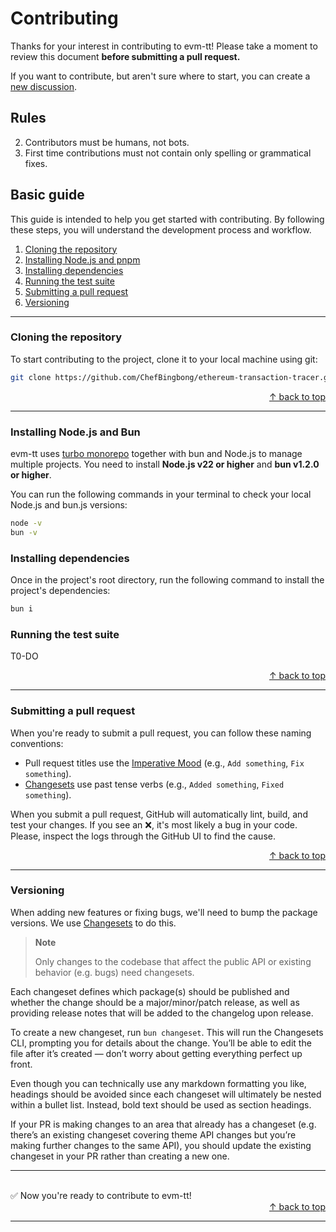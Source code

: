 # Contributing

Thanks for your interest in contributing to evm-tt! Please take a moment to review this document **before submitting a pull request.**

If you want to contribute, but aren't sure where to start, you can create a [new discussion](https://github.com/ChefBingbong/ethereum-transaction-tracer/discussions).


## Rules
2. Contributors must be humans, not bots.
4. First time contributions must not contain only spelling or grammatical fixes.

## Basic guide

This guide is intended to help you get started with contributing. By following these steps, you will understand the development process and workflow.

1. [Cloning the repository](#cloning-the-repository)
2. [Installing Node.js and pnpm](#installing-nodejs-and-pnpm)
4. [Installing dependencies](#installing-dependencies)
5. [Running the test suite](#running-the-test-suite)
7. [Submitting a pull request](#submitting-a-pull-request)
8. [Versioning](#versioning)

---

### Cloning the repository

To start contributing to the project, clone it to your local machine using git:

```bash
git clone https://github.com/ChefBingbong/ethereum-transaction-tracer.git
```

<div align="right">
  <a href="#basic-guide">&uarr; back to top</a></b>
</div>

---

### Installing Node.js and Bun

evm-tt uses [turbo monorepo](https://pnpm.io/workspaces) together with bun and Node.js to manage multiple projects. You need to install **Node.js v22 or higher** and **bun v1.2.0 or higher**.

You can run the following commands in your terminal to check your local Node.js and bun.js versions:

```bash
node -v
bun -v
```


### Installing dependencies

Once in the project's root directory, run the following command to install the project's dependencies:

```bash
bun i
```

### Running the test suite

T0-DO

<div align="right">
  <a href="#basic-guide">&uarr; back to top</a></b>
</div>

---


### Submitting a pull request

When you're ready to submit a pull request, you can follow these naming conventions:

- Pull request titles use the [Imperative Mood](https://en.wikipedia.org/wiki/Imperative_mood) (e.g., `Add something`, `Fix something`).
- [Changesets](#versioning) use past tense verbs (e.g., `Added something`, `Fixed something`).

When you submit a pull request, GitHub will automatically lint, build, and test your changes. If you see an ❌, it's most likely a bug in your code. Please, inspect the logs through the GitHub UI to find the cause.

<div align="right">
  <a href="#basic-guide">&uarr; back to top</a></b>
</div>

---

### Versioning

When adding new features or fixing bugs, we'll need to bump the package versions. We use [Changesets](https://github.com/changesets/changesets) to do this.

> **Note**
>
> Only changes to the codebase that affect the public API or existing behavior (e.g. bugs) need changesets.

Each changeset defines which package(s) should be published and whether the change should be a major/minor/patch release, as well as providing release notes that will be added to the changelog upon release.

To create a new changeset, run `bun changeset`. This will run the Changesets CLI, prompting you for details about the change. You’ll be able to edit the file after it’s created — don’t worry about getting everything perfect up front.

Even though you can technically use any markdown formatting you like, headings should be avoided since each changeset will ultimately be nested within a bullet list. Instead, bold text should be used as section headings.

If your PR is making changes to an area that already has a changeset (e.g. there’s an existing changeset covering theme API changes but you’re making further changes to the same API), you should update the existing changeset in your PR rather than creating a new one.

---

<br>

<div>
  ✅ Now you're ready to contribute to evm-tt!
</div>

<div align="right">
  <a href="#advanced-guide">&uarr; back to top</a></b>
</div>

---
